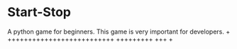 # Start-Stop
A python game for beginners. This game is very important for developers.
+
++++++++++++++++++++++++++
+++++++++
+++
+
